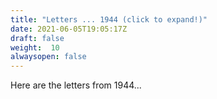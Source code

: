 ```yaml
---
title: "Letters ... 1944 (click to expand!)"
date: 2021-06-05T19:05:17Z
draft: false
weight:  10
alwaysopen: false
---
```

Here are the letters from 1944...


